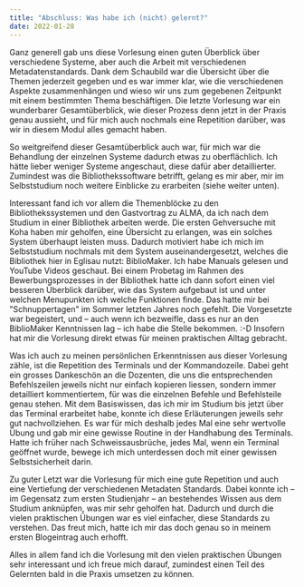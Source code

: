 ```yaml
---
title: "Abschluss: Was habe ich (nicht) gelernt?"
date: 2022-01-28
---
```


Ganz generell gab uns diese Vorlesung einen guten Überblick über verschiedene Systeme, aber auch die Arbeit mit verschiedenen Metadatenstandards. Dank dem Schaubild war die Übersicht über die Themen jederzeit gegeben und es war immer klar, wie die verschiedenen Aspekte zusammenhängen und wieso wir uns zum gegebenen Zeitpunkt mit einem bestimmten Thema beschäftigen. Die letzte Vorlesung war ein wunderbarer Gesamtüberblick, wie dieser Prozess denn jetzt in der Praxis genau aussieht, und für mich auch nochmals eine Repetition darüber, was wir in diesem Modul alles gemacht haben.
<p>
So weitgreifend dieser Gesamtüberblick auch war, für mich war die Behandlung der einzelnen Systeme dadurch etwas zu oberflächlich. Ich hätte lieber weniger Systeme angeschaut, diese dafür aber detaillierter. Zumindest was die Bibliothekssoftware betrifft, gelang es mir aber, mir im Selbststudium noch weitere Einblicke zu erarbeiten (siehe weiter unten). 
<p>
Interessant fand ich vor allem die Themenblöcke zu den Bibliothekssystemen und den Gastvortrag zu ALMA, da ich nach dem Studium in einer Bibliothek arbeiten werde. Die ersten Gehversuche mit Koha haben mir geholfen, eine Übersicht zu erlangen, was ein solches System überhaupt leisten muss. Dadurch motiviert habe ich mich im Selbststudium nochmals mit dem System auseinandergesetzt, welches die Bibliothek hier in Eglisau nutzt: BiblioMaker. Ich habe Manuals gelesen und YouTube Videos geschaut. Bei einem Probetag im Rahmen des Bewerbungsprozesses in der Bibliothek hatte ich dann sofort einen viel besseren Überblick darüber, wie das System aufgebaut ist und unter welchen Menupunkten ich welche Funktionen finde. Das hatte mir bei "Schnuppertagen" im Sommer letzten Jahres noch gefehlt. Die Vorgesetzte war begeistert, und – auch wenn ich bezweifle, dass es nur an den BiblioMaker Kenntnissen lag – ich habe die Stelle bekommen. :-D Insofern hat mir die Vorlesung direkt etwas für meinen praktischen Alltag gebracht. 
<p>
Was ich auch zu meinen persönlichen Erkenntnissen aus dieser Vorlesung zähle, ist die Repetition des Terminals und der Kommandozeile. Dabei geht ein grosses Dankeschön an die Dozenten, die uns die entsprechenden Befehlszeilen jeweils nicht nur einfach kopieren liessen, sondern immer detailliert kommentiertem, für was die einzelnen Befehle und Befehlsteile genau stehen. Mit dem Basiswissen, das ich mir im Studium bis jetzt über das Terminal erarbeitet habe, konnte ich diese Erläuterungen jeweils sehr gut nachvollziehen. Es war für mich deshalb jedes Mal eine sehr wertvolle Übung und gab mir eine gewisse Routine in der Handhabung des Terminals. Hatte ich früher nach Schweissausbrüche, jedes Mal, wenn ein Terminal geöffnet wurde, bewege ich mich unterdessen doch mit einer gewissen Selbstsicherheit darin.
<p>
Zu guter Letzt war die Vorlesung für mich eine gute Repetition und auch eine Vertiefung der verschiedenen Metadaten Standards. Dabei konnte ich – im Gegensatz zum ersten Studienjahr – an bestehendes Wissen aus dem Studium anknüpfen, was mir sehr geholfen hat. Dadurch und durch die vielen praktischen Übungen war es viel einfacher, diese Standards zu verstehen. Das freut mich, hatte ich mir das doch genau so in meinem ersten Blogeintrag auch erhofft.
<p>
Alles in allem fand ich die Vorlesung mit den vielen praktischen Übungen sehr interessant und ich freue mich darauf, zumindest einen Teil des Gelernten bald in die Praxis umsetzen zu können.
